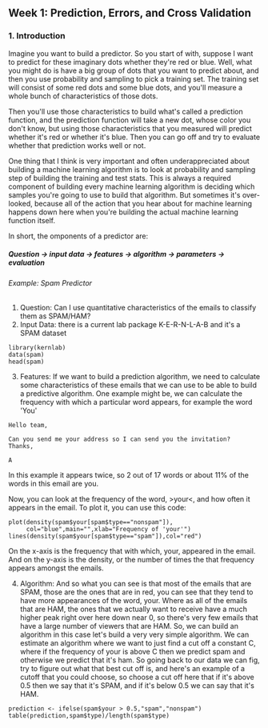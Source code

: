 ## Week 1: Prediction, Errors, and Cross Validation

### 1. Introduction

Imagine you want to build a predictor. So you start of with, suppose I want to predict for these imaginary dots whether they're red 
or blue. Well, what you might do is have a big group of dots that you want to predict about, and then you use probability and sampling to pick a training set. 
The training set will consist of some red dots and some blue dots, and you'll measure a whole bunch of characteristics of those dots. 


Then you'll use those characteristics to build what's called a prediction function, and the prediction function will take a new dot, whose color you don't know,  but using those characteristics that you measured will predict whether it's red or whether it's blue. Then you can go off and try to evaluate whether that prediction works well or not. 
 
One thing that I think is very important and often underappreciated about building a machine learning algorithm is to look at probability and sampling step of building the training and test 
stats. This is always a required component of building every machine learning algorithm is deciding which  samples you're going to use to build that algorithm. But sometimes it's over-looked, because all of the action that you hear about for machine learning happens down here when you're building the actual machine learning function itself. 

In short, the omponents of a predictor are:

##### Question -> input data -> features -> algorithm -> parameters -> evaluation

###### Example: Spam Predictor

1. Question: Can I use quantitative characteristics of the emails to classify them as SPAM/HAM?
2. Input Data: there is a current lab package K-E-R-N-L-A-B and it's a SPAM dataset

```[R]
library(kernlab)
data(spam)
head(spam)
```
3. Features: If we want to build a prediction algorithm, we need to calculate some characteristics of these emails that we can use to be able to build a predictive algorithm. One example might be, we can calculate the frequency with which a
particular word appears, for example the word 'You'


```[R]
Hello team,

Can you send me your address so I can send you the invitation?
Thanks,

A
```

In this example it appears twice, so 2 out of 17 words or about 11% of the words in this email are you.

Now, you can look at the frequency of the word, >your<, and how often it appears in the email. To plot it, you can use this code:
```[R]
plot(density(spam$your[spam$type=="nonspam"]),
     col="blue",main="",xlab="Frequency of 'your'")
lines(density(spam$your[spam$type=="spam"]),col="red")
```
On the x-axis is the frequency that with which, your, appeared in the email. And on the y-axis is the density, or the number of times the that frequency appears amongst the emails.

4.  Algorithm: 
And so what you can see is that most of the emails that are SPAM, those are the ones that are in red, you can see that they tend to have more appearances of the word, your. Where as all of the emails that are HAM, the ones that we actually want to receive have a much higher peak right over here down near 0, so there's very few emails that have a large number of viewers that are HAM. So, we can build an algorithm in this case let's build a very very simple algorithm. We can estimate an algorithm where we want
to just find a cut off a constant C, where if the frequency of your is above C then we predict spam and otherwise we predict
that it's ham. So going back to our data we can fig, try
to figure out what that best cut off is, and here's an
example of a cutoff that you could choose, so choose a cut off here that if
it's above 0.5 then we say that it's SPAM, and if it's below 0.5
we can say that it's HAM. 

```[R]
prediction <- ifelse(spam$your > 0.5,"spam","nonspam")
table(prediction,spam$type)/length(spam$type)
```
